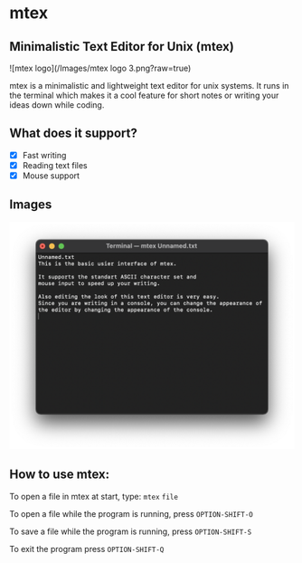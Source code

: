 # mtex

## Minimalistic Text Editor for Unix (mtex) ##

![mtex logo](/Images/mtex logo 3.png?raw=true)

mtex is a minimalistic and lightweight text editor for unix systems. It runs in the terminal which makes it a cool feature for short notes or writing your ideas down while coding.

## What does it support? ##

- [x] Fast writing
- [x] Reading text files
- [x] Mouse support

## Images ##

![mtex view](/Images/Image_mtex_view.png?raw=true)

## How to use mtex: ##

To open a file in mtex at start, type:
    `mtex` `file`

To open a file while the program is running, press `OPTION-SHIFT-O`

To save a file while the program is running, press `OPTION-SHIFT-S`

To exit the program press `OPTION-SHIFT-Q`
